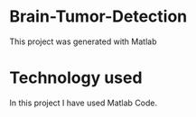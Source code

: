 # Brain-Tumor-Detection
This project was generated with Matlab
# Technology used
In this project I have used Matlab Code.
